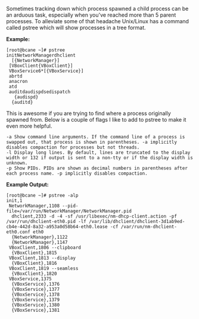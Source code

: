 
Sometimes tracking down which process spawned a child process can be an arduous task, especially when you've reached more than 5 parent processes. To alleviate some of that headache Unix/Linux has a command called pstree which will show processes in a tree format.

**Example:**

    [root@bcane ~]# pstree  
    initNetworkManagerdhclient  
      [{NetworkManager}]  
     [VBoxClient{VBoxClient}]  
     VBoxService6*[{VBoxService}]  
     abrtd  
     anacron  
     atd  
     auditdaudispdsedispatch  
       {audispd}  
      {auditd}

This is awesome if you are trying to find where a process originally spawned from. Below is a couple of flags I like to add to pstree to make it even more helpful.

    -a Show command line arguments. If the command line of a process is swapped out, that process is shown in parentheses. -a implicitly disables compaction for processes but not threads.
    -l Display long lines. By default, lines are truncated to the display width or 132 if output is sent to a non-tty or if the display width is unknown.
    -p Show PIDs. PIDs are shown as decimal numbers in parentheses after each process name. -p implicitly disables compaction.


**Example Output:**


    [root@bcane ~]# pstree -alp  
    init,1  
     NetworkManager,1108 --pid-file=/var/run/NetworkManager/NetworkManager.pid  
      dhclient,2333 -d -4 -sf /usr/libexec/nm-dhcp-client.action -pf /var/run/dhclient-eth0.pid -lf /var/lib/dhclient/dhclient-3d1ab9ed-cb4e-442d-8a32-a953a0d58b64-eth0.lease -cf /var/run/nm-dhclient-eth0.conf eth0  
      {NetworkManager},1122  
      {NetworkManager},1147  
     VBoxClient,1806 --clipboard  
      {VBoxClient},1815  
     VBoxClient,1813 --display  
      {VBoxClient},1816  
     VBoxClient,1819 --seamless  
      {VBoxClient},1820  
     VBoxService,1375  
      {VBoxService},1376  
      {VBoxService},1377  
      {VBoxService},1378  
      {VBoxService},1379  
      {VBoxService},1380  
      {VBoxService},1381  
  




